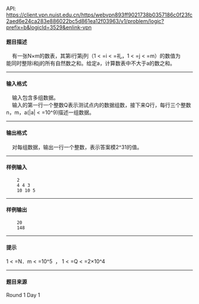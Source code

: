 API: https://client.vpn.nuist.edu.cn/https/webvpn893ff9021738b0357186c0f23fc2aed6e24ca283e886022bc5d861ea12f03963/v1/problem/logic?prefix=b&logicId=3529&enlink-vpn

#### 题目描述

    有一张N×m的数表，其第i行第j列（1 < =i < =礼，1 < =j < =m）的数值为  
能同时整除i和j的所有自然数之和。给定a，计算数表中不大于a的数之和。  

---

#### 输入格式

    输入包含多组数据。  
    输入的第一行一个整数Q表示测试点内的数据组数，接下来Q行，每行三个整数n，m，a(|a| < =10^9)描述一组数据。  

---

#### 输出格式

    对每组数据，输出一行一个整数，表示答案模2^31的值。  

---

#### 样例输入
```
    2
    4 4 3
    10 10 5

```

---

#### 样例输出
```
    20
    148
```

---

#### 提示

1 < =N．m < =10^5  ， 1 < =Q < =2×10^4

---

#### 题目来源

Round 1 Day 1
